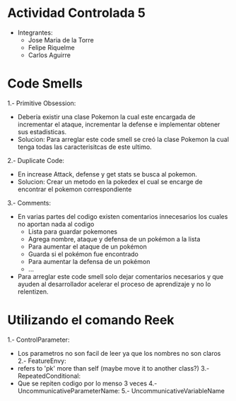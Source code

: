 # Actividad Controlada 5

 - Integrantes:
   - Jose Maria de la Torre
   - Felipe Riquelme
   - Carlos Aguirre

# Code Smells

 1.- Primitive Obsession:
   - Debería existir una clase Pokemon la cual este encargada de incrementar el ataque, incrementar la defense e implementar obtener sus estadisticas.
   - Solucion: Para arreglar este code smell se creó la clase Pokemon la cual tenga todas las caracterisitcas de este ultimo.

2.- Duplicate Code:
  - En increase Attack, defense y get stats se busca al pokemon.
  - Solucion: Crear un metodo en la pokedex el cual se encarge de encontrar el pokemon correspondiente

3.- Comments:
  - En varias partes del codigo existen comentarios innecesarios los cuales no aportan nada al codigo
    - Lista para guardar pokemones
    - Agrega nombre, ataque y defensa de un pokémon a la lista
    - Para aumentar el ataque de un pokémon
    - Guarda si el pokémon fue encontrado
    - Para aumentar la defensa de un pokémon
    - ...
  - Para arreglar este code smell solo dejar comentarios necesarios y que ayuden al desarrollador acelerar el proceso de aprendizaje y no lo relentizen.

# Utilizando el comando Reek

1.- ControlParameter:
  - Los parametros no son facil de leer ya que los nombres no son claros
2.- FeatureEnvy:
  - refers to 'pk' more than self (maybe move it to another class?)
3.- RepeatedConditional:
  - Que se repiten codigo por lo menso 3 veces
4.- UncommunicativeParameterName:
5.- UncommunicativeVariableName
